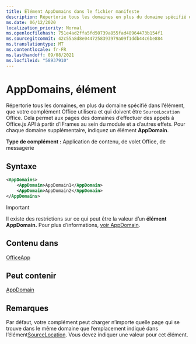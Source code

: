 ```yaml
---
title: Élément AppDomains dans le fichier manifeste
description: Répertorie tous les domaines en plus du domaine spécifié dans l’élément que votre complément Office utilisera et doit être approuvé par `SourceLocation` Office.
ms.date: 06/12/2020
localization_priority: Normal
ms.openlocfilehash: 751e4ad2ffa5fd50739a855fad48964473b154f1
ms.sourcegitcommit: 42c55a8d8e0447258393979a09f1ddb44c6be884
ms.translationtype: MT
ms.contentlocale: fr-FR
ms.lasthandoff: 09/08/2021
ms.locfileid: "58937910"
---
```

# <a name="appdomains-element"></a>AppDomains, élément

Répertorie tous les domaines, en plus du domaine spécifié dans l’élément, que votre complément Office utilisera et qui doivent être `SourceLocation` Office. Cela permet aux pages des domaines d’effectuer des appels à Office.js API à partir d’IFrames au sein du module et a d’autres effets. Pour chaque domaine supplémentaire, indiquez un élément **AppDomain**.

 **Type de complément :** Application de contenu, de volet Office, de messagerie

## <a name="syntax"></a>Syntaxe

```XML
<AppDomains>
    <AppDomain>AppDomain1</AppDomain>
    <AppDomain>AppDomain2</AppDomain>
</AppDomains>
```

> [!IMPORTANT]
> Il existe des restrictions sur ce qui peut être la valeur d’un **élément AppDomain.** Pour plus d’informations, [voir AppDomain](appdomain.md).

## <a name="contained-in"></a>Contenu dans

[OfficeApp](officeapp.md)

## <a name="can-contain"></a>Peut contenir

[AppDomain](appdomain.md)

## <a name="remarks"></a>Remarques

Par défaut, votre complément peut charger n’importe quelle page qui se trouve dans le même domaine que l’emplacement indiqué dans l’élément[SourceLocation](sourcelocation.md). Vous devez indiquer une valeur pour cet élément.
